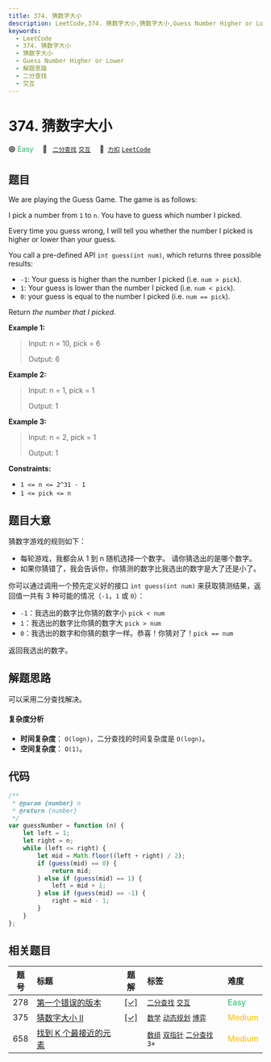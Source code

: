 ```yaml
---
title: 374. 猜数字大小
description: LeetCode,374. 猜数字大小,猜数字大小,Guess Number Higher or Lower,解题思路,二分查找,交互
keywords:
  - LeetCode
  - 374. 猜数字大小
  - 猜数字大小
  - Guess Number Higher or Lower
  - 解题思路
  - 二分查找
  - 交互
---
```


# 374. 猜数字大小

🟢 <font color=#15bd66>Easy</font>&emsp; 🔖&ensp; [`二分查找`](/tag/binary-search.md) [`交互`](/tag/interactive.md)&emsp; 🔗&ensp;[`力扣`](https://leetcode.cn/problems/guess-number-higher-or-lower) [`LeetCode`](https://leetcode.com/problems/guess-number-higher-or-lower)

## 题目

We are playing the Guess Game. The game is as follows:

I pick a number from `1` to `n`. You have to guess which number I picked.

Every time you guess wrong, I will tell you whether the number I picked is
higher or lower than your guess.

You call a pre-defined API `int guess(int num)`, which returns three possible
results:

- `-1`: Your guess is higher than the number I picked (i.e. `num > pick`).
- `1`: Your guess is lower than the number I picked (i.e. `num < pick`).
- `0`: your guess is equal to the number I picked (i.e. `num == pick`).

Return _the number that I picked_.

**Example 1:**

> Input: n = 10, pick = 6
>
> Output: 6

**Example 2:**

> Input: n = 1, pick = 1
>
> Output: 1

**Example 3:**

> Input: n = 2, pick = 1
>
> Output: 1

**Constraints:**

- `1 <= n <= 2^31 - 1`
- `1 <= pick <= n`

## 题目大意

猜数字游戏的规则如下：

- 每轮游戏，我都会从 1 到 n 随机选择一个数字。 请你猜选出的是哪个数字。
- 如果你猜错了，我会告诉你，你猜测的数字比我选出的数字是大了还是小了。

你可以通过调用一个预先定义好的接口 `int guess(int num)` 来获取猜测结果，返回值一共有 3 种可能的情况（`-1`，`1` 或 `0`）：

- `-1`：我选出的数字比你猜的数字小 `pick < num`
- `1`：我选出的数字比你猜的数字大 `pick > num`
- `0`：我选出的数字和你猜的数字一样。恭喜！你猜对了！`pick == num`

返回我选出的数字。

## 解题思路

可以采用二分查找解决。

#### 复杂度分析

- **时间复杂度**： `O(logn)`，二分查找的时间复杂度是 `O(logn)`。
- **空间复杂度**： `O(1)`。

## 代码

```javascript
/**
 * @param {number} n
 * @return {number}
 */
var guessNumber = function (n) {
	let left = 1;
	let right = n;
	while (left <= right) {
		let mid = Math.floor((left + right) / 2);
		if (guess(mid) == 0) {
			return mid;
		} else if (guess(mid) == 1) {
			left = mid + 1;
		} else if (guess(mid) == -1) {
			right = mid - 1;
		}
	}
};
```

## 相关题目

<!-- prettier-ignore -->
| 题号 | 标题 | 题解 | 标签 | 难度 |
| :------: | :------ | :------: | :------ | :------ |
| 278 | [第一个错误的版本](https://leetcode.com/problems/first-bad-version) | [[✓]](/problem/0278.md) |  [`二分查找`](/tag/binary-search.md) [`交互`](/tag/interactive.md) | <font color=#15bd66>Easy</font> |
| 375 | [猜数字大小 II](https://leetcode.com/problems/guess-number-higher-or-lower-ii) | [[✓]](/problem/0375.md) |  [`数学`](/tag/math.md) [`动态规划`](/tag/dynamic-programming.md) [`博弈`](/tag/game-theory.md) | <font color=#ffb800>Medium</font> |
| 658 | [找到 K 个最接近的元素](https://leetcode.com/problems/find-k-closest-elements) |  |  [`数组`](/tag/array.md) [`双指针`](/tag/two-pointers.md) [`二分查找`](/tag/binary-search.md) `3+` | <font color=#ffb800>Medium</font> |